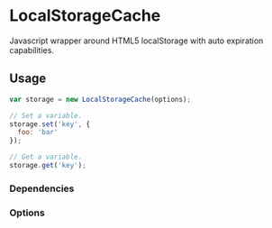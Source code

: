 LocalStorageCache
=================

Javascript wrapper around HTML5 localStorage with auto expiration capabilities.

## Usage

```js
var storage = new LocalStorageCache(options);

// Set a variable.
storage.set('key', {
  foo: 'bar'
});

// Get a variable.
storage.get('key');
```

### Dependencies

### Options
